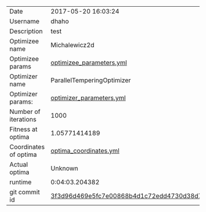 | | |
| --- | --- |
| Date | 2017-05-20 16:03:24 |
| Username | dhaho |
| Description | test |
| Optimizee name | Michalewicz2d |
| Optimizee params |  <a href="optimizee_parameters.yml">optimizee_parameters.yml</a>  |
| Optimizer name | ParallelTemperingOptimizer |
| Optimizer params: |  <a href="optimizer_parameters.yml">optimizer_parameters.yml</a>  |
| Number of iterations | 1000 |
| Fitness at optima | 1.05771414189 |
| Coordinates of optima |  <a href="optima_coordinates.yml">optima_coordinates.yml</a>  |
| Actual optima |  Unknown  |
| runtime | 0:04:03.204382 |
| git commit id | <a href="git@github.com:IGITUGraz/LTL/commit/3f3d96d469e5fc7e00868b4d1c72edd4730d38d7">3f3d96d469e5fc7e00868b4d1c72edd4730d38d7</a> |